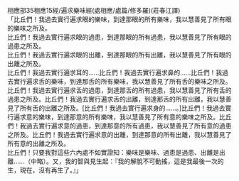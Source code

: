相應部35相應15經/遍求樂味經(處相應/處篇/修多羅)(莊春江譯)  
「比丘們！我過去實行遍求眼的樂味，到達那眼的所有樂味，我以慧善見了所有眼的樂味之所及。  
比丘們！我過去實行遍求眼的過患，到達那眼的所有過患，我以慧善見了所有眼的過患之所及。  
比丘們！我過去實行遍求眼的出離，到達那眼的所有出離，我以慧善見了所有眼的出離之所及。  
比丘們！我過去實行遍求耳的……比丘們！我過去實行遍求鼻的……比丘們！我過去實行遍求舌的樂味，到達那舌的所有樂味，我以慧善見了所有舌的樂味之所及。比丘們！我過去實行遍求舌的過患，到達那舌的所有過患，我以慧善見了所有舌的過患之所及。比丘們！我過去實行遍求舌的出離，到達那舌的所有出離，我以慧善見了所有舌的出離之所及。[比丘們！我過去實行遍求身的……。]比丘們！我過去實行遍求意的樂味，到達那意的所有樂味，我以慧善見了所有意的樂味之所及。比丘們！我過去實行遍求意的過患，到達那意的所有過患，我以慧善見了所有意的過患之所及。比丘們！我過去實行遍求意的出離，到達那意的所有出離，我以慧善見了所有意的出離之所及。  
比丘們！只要我對這些六內處不如實證知：樂味是樂味、過患是過患、出離是出離……（中略）。又，我的智與見生起：『我的解脫不可動搖，這是我最後一次的生，現在，沒有再生了。』」  
  
  
